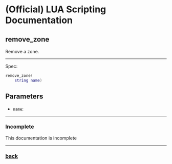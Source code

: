 
# (Official) LUA Scripting Documentation

## remove_zone

Remove a zone.

___

Spec:

```lua
remove_zone(
	string name)
```

## Parameters

- `name`: 

___

### Incomplete

This documentation is incomplete

___

### [back](../zones)
